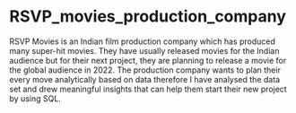 # RSVP_movies_production_company
RSVP Movies is an Indian film production company which has produced many super-hit movies. They have usually released movies for the Indian audience but for their next project, they are planning to release a movie for the global audience in 2022.
The production company wants to plan their every move analytically based on data therefore I have analysed the data set and drew meaningful insights that can help them start their new project by using SQL.
